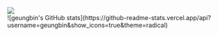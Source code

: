 <div></div>
<a href="https://blog.naver.com/leb4610" target="_blank"><img src="https://img.shields.io/badge/Naver-03C75A?style=flat-square&logo=Naver&logoColor=white"/></a>
<div></div>
![geungbin's GitHub stats](https://github-readme-stats.vercel.app/api?username=geungbin&show_icons=true&theme=radical)
<div></div>
